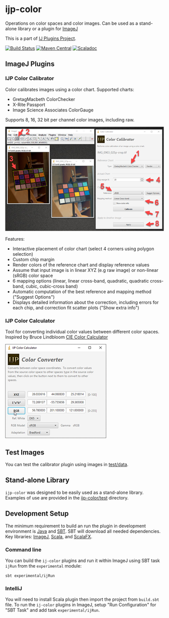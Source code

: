 ijp-color
=========

Operations on color spaces and color images. Can be used as a stand-alone library or a plugin for [ImageJ](http://rsb.info.nih.gov/ij)

This is a part of [IJ Plugins Project](http://ij-plugins.sourceforge.net/).

[![Build Status](https://travis-ci.org/ij-plugins/ijp-color.svg?branch=develop)](https://travis-ci.org/ij-plugins/ijp-color) 
[![Maven Central](https://maven-badges.herokuapp.com/maven-central/net.sf.ij-plugins/ijp-color_2.13/badge.svg)](https://maven-badges.herokuapp.com/maven-central/net.sf.ij-plugins/ijp-color_2.13) 
[![Scaladoc](http://javadoc-badge.appspot.com/net.sf.ij-plugins/ijp-color_2.13.svg?label=scaladoc)](http://javadoc-badge.appspot.com/net.sf.ij-plugins/ijp-color_2.13)


ImageJ Plugins
--------------

### IJP Color Calibrator

Color calibrates images using a color chart. Supported charts:

* GretagMacbeth ColorChecker
* X-Rite Passport
* Image Science Associates ColorGauge

Supports 8, 16, 32 bit per channel color images, including raw.

![Image Calibrator](assets/Color_Calibrator_0.6_01.png)

Features:
* Interactive placement of color chart (select 4 corners using polygon selection)
* Custom chip margin
* Render colors of the reference chart and display reference values
* Assume that input image is in linear XYZ (e.g raw image) or non-linear (sRGB) color space
* 6 mapping options (linear, linear cross-band, quadratic, quadratic cross-band, cubic, cubic-cross band)
* Automatic computation of the best reference and mapping method ("Suggest Options")
* Displays detailed information about the correction, including errors for each chip, and correction fit scatter plots ("Show extra info")

### IJP Color Calculator

Tool for converting individual color values between different color spaces. Inspired by Bruce Lindbloom [CIE Color Calculator](http://www.brucelindbloom.com/index.html?ColorCalculator.html)

![Image Calibrator](assets/Color_Converter_0.6_01.png)


Test Images
-----------

You can test the calibrator plugin using images in [test/data](test/data).


Stand-alone Library
-------------------

`ijp-color` was designed to be easily used as a stand-alone library. 
Examples of use are provided in the [ijp-color/test](ijp-color/src/main/test/scala/net/ij/ij_plugins/color) directory.


Development Setup
-----------------

The minimum requirement to build an run the plugin in development environment is [Java](java.oracle.com) and [SBT](http://www.scala-sbt.org/). 
SBT will download all needed dependencies. Key libraries: 
[ImageJ](https://imagej.nih.gov/ij/), [Scala](https://www.scala-lang.org/), and [ScalaFX](http://www.scalafx.org/).

### Command line

You can build the `ij-color` plugins and run it within ImageJ using SBT task `ijRun` from the `experimental` module:
 
```
sbt experimental/ijRun
```


### IntelliJ

You will need to install Scala plugin then import the project from `build.sbt` file. To run the `ij-color` plugins in ImageJ, setup "Run Configuration" for "SBT Task" and add task `experimental/ijRun`.  
